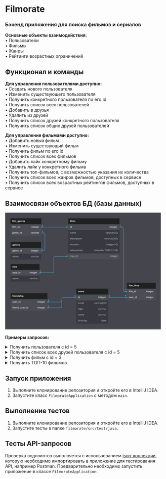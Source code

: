 # Filmorate
### Бэкенд приложения для поиска фильмов и сериалов

**Основные объекты взаимодействия:**
<br>• Пользователи
<br>• Фильмы
<br>• Жанры
<br>• Рейтинги возрастных ограничений

## Функционал и команды
**Для управления пользователями доступно:**
<br>• Создать нового пользователя
<br>• Изменить существующего пользователя
<br>• Получить конкретного пользователя по его id
<br>• Получить список всех пользователей
<br>• Добавить в друзья
<br>• Удалить из друзей
<br>• Получить список друзей конкретного пользователя
<br>• Получить список общих друзей пользователей

**Для управления фильмами доступно:**
<br>• Добавить новый фильм
<br>• Изменить существующий фильм
<br>• Получить фильм по его id
<br>• Получить список всех фильмов
<br>• Добавить лайк конкретному фильму
<br>• Удалить лайк у конкретного фильма
<br>• Получить топ-фильмов, с возможностью указания их количества
<br>• Получить список всех жанров фильмов, доступных в сервисе
<br>• Получить список всех возрастных рейтингов фильмов, доступных в сервисе


## Взаимосвязи объектов БД (базы данных)

![Java-filmorate project DB](src/main/resources/filmorate_DB.png)

**Примеры запросов:**

<details>
  <summary>Получить пользователя с id = 5</summary>

```roomsql
SELECT *
FROM users
WHERE id = 5;
```

</details>

<details>
  <summary>Получить список всех друзей пользователя с id = 5 </summary>

```roomsql
SELECT *
FROM users
WHERE id IN 
    (SELECT friend_user_id
    FROM friendship
    WHERE user_id = 5);
```

</details>

<details>
  <summary>Получить фильм с id = 3</summary>

```roomsql
SELECT *
FROM films
WHERE film_id = 3;
```

</details>

<details>
  <summary>Получить ТОП-10 фильмов</summary>

```roomsql
SELECT f.name AS topfilms
FROM films AS f
LEFT JOIN film_likes AS lk ON f.id = lk.film_id
GROUP BY topfilms ORDER BY COUNT(lk.user_id) DESC LIMIT 10;
```

</details>

## Запуск приложения
1. Выполните клонирование репозитория и откройте его в IntelliJ IDEA.
2. Запустите класс `FilmorateApplication` с методом `main`.

## Выполнение тестов
1. Выполните клонирование репозитория и откройте его в IntelliJ IDEA.
2. Запустите тесты в папке `filmorate/src/test/java`.

## Тесты API-запросов
Проверка эндпоинтов выполняется с использованием [json-коллекции](src/main/resources/testAPI.json),
которую необходимо импортировать в приложение для тестирования API, например Postman.
Предварительно необходимо запустить приложение в классе `FilmorateApplication`.

